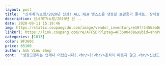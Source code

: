 ```yaml
---
layout: post 
title:  "신세계TV쇼핑/2020년 신상! ALL NEW 땡스소윤 냉동실 보관용기 풀세트, 상세설명참조" 
description: 신세계TV쇼핑/2020년 신 ..
date: 2020-09-11 15:19:46 
img: https://static.coupangcdn.com/image/vendor_inventory/e19f/5456ea0dd230af238a37ee8d1bbef132c7e123a601bb2e9752ce077ed94a.jpg 
linkUrl: https://link.coupang.com/re/AFFSDP?lptag=AF3600438&subid=ahnPublicAsk&pageKey=1578834654&itemId=2699528223&vendorItemId=70689906491&traceid=V0-113-d397b5516fc0e724 
categories: [1013] 
color: BF360C 
price: 65100 
author: Ask View Shop 
cont:  "냉장고정리는 언제나 어렵습니다(.<br/>)!<br/>음식이 마르지 않고.<br/>신선도보장은 어떤지 써보고 할게요.<br/><br/>제품이 비싼 만큼 좋아보여요.<br/>냉동실이 정연하고 찾기좋아서 좋으네요<br/>큰 사이즈가 너무 적어요 세트 말고 낱개로 구매할 수 있으면 더 좋겠네요<br/>홈쇼핑보다 싸게 구매했네요.<br/> 얼려도 말랑하니 쓰임새 있어요.<br/><br/>" 
---
```


